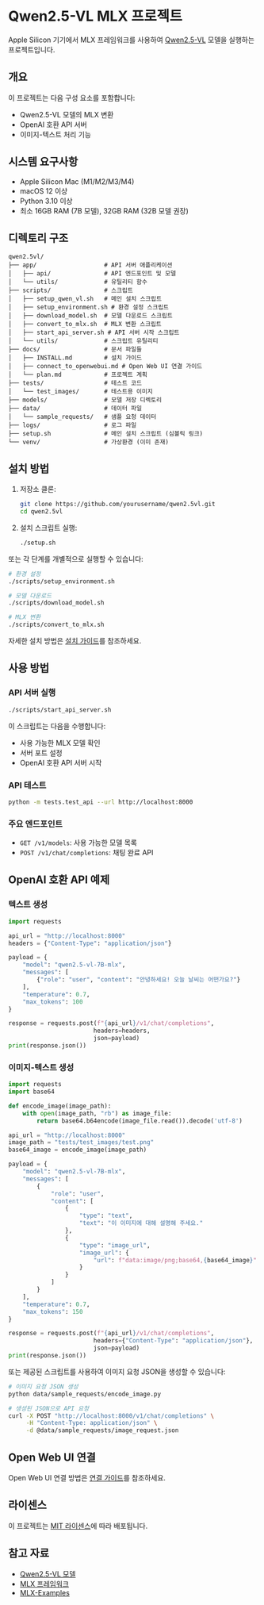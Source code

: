 # Qwen2.5-VL MLX 프로젝트

Apple Silicon 기기에서 MLX 프레임워크를 사용하여 [Qwen2.5-VL](https://huggingface.co/Qwen/Qwen2.5-VL) 모델을 실행하는 프로젝트입니다.

## 개요

이 프로젝트는 다음 구성 요소를 포함합니다:

- Qwen2.5-VL 모델의 MLX 변환
- OpenAI 호환 API 서버
- 이미지-텍스트 처리 기능

## 시스템 요구사항

- Apple Silicon Mac (M1/M2/M3/M4)
- macOS 12 이상
- Python 3.10 이상
- 최소 16GB RAM (7B 모델), 32GB RAM (32B 모델 권장)

## 디렉토리 구조

```
qwen2.5vl/
├── app/                   # API 서버 애플리케이션 
│   ├── api/               # API 엔드포인트 및 모델
│   └── utils/             # 유틸리티 함수
├── scripts/               # 스크립트 
│   ├── setup_qwen_vl.sh   # 메인 설치 스크립트
│   ├── setup_environment.sh # 환경 설정 스크립트
│   ├── download_model.sh  # 모델 다운로드 스크립트  
│   ├── convert_to_mlx.sh  # MLX 변환 스크립트
│   ├── start_api_server.sh # API 서버 시작 스크립트
│   └── utils/             # 스크립트 유틸리티
├── docs/                  # 문서 파일들
│   ├── INSTALL.md         # 설치 가이드
│   ├── connect_to_openwebui.md # Open Web UI 연결 가이드
│   └── plan.md            # 프로젝트 계획
├── tests/                 # 테스트 코드
│   └── test_images/       # 테스트용 이미지
├── models/                # 모델 저장 디렉토리
├── data/                  # 데이터 파일
│   └── sample_requests/   # 샘플 요청 데이터
├── logs/                  # 로그 파일
├── setup.sh               # 메인 설치 스크립트 (심볼릭 링크)
└── venv/                  # 가상환경 (이미 존재)
```

## 설치 방법

1. 저장소 클론:
   ```bash
   git clone https://github.com/yourusername/qwen2.5vl.git
   cd qwen2.5vl
   ```

2. 설치 스크립트 실행:
   ```bash
   ./setup.sh
   ```

또는 각 단계를 개별적으로 실행할 수 있습니다:

```bash
# 환경 설정
./scripts/setup_environment.sh

# 모델 다운로드
./scripts/download_model.sh

# MLX 변환
./scripts/convert_to_mlx.sh
```

자세한 설치 방법은 [설치 가이드](docs/INSTALL.md)를 참조하세요.

## 사용 방법

### API 서버 실행

```bash
./scripts/start_api_server.sh
```

이 스크립트는 다음을 수행합니다:
- 사용 가능한 MLX 모델 확인
- 서버 포트 설정
- OpenAI 호환 API 서버 시작

### API 테스트

```bash
python -m tests.test_api --url http://localhost:8000
```

### 주요 엔드포인트

- `GET /v1/models`: 사용 가능한 모델 목록
- `POST /v1/chat/completions`: 채팅 완료 API

## OpenAI 호환 API 예제

### 텍스트 생성

```python
import requests

api_url = "http://localhost:8000"
headers = {"Content-Type": "application/json"}

payload = {
    "model": "qwen2.5-vl-7B-mlx",
    "messages": [
        {"role": "user", "content": "안녕하세요! 오늘 날씨는 어떤가요?"}
    ],
    "temperature": 0.7,
    "max_tokens": 100
}

response = requests.post(f"{api_url}/v1/chat/completions", 
                        headers=headers, 
                        json=payload)
print(response.json())
```

### 이미지-텍스트 생성

```python
import requests
import base64

def encode_image(image_path):
    with open(image_path, "rb") as image_file:
        return base64.b64encode(image_file.read()).decode('utf-8')

api_url = "http://localhost:8000"
image_path = "tests/test_images/test.png"
base64_image = encode_image(image_path)

payload = {
    "model": "qwen2.5-vl-7B-mlx",
    "messages": [
        {
            "role": "user",
            "content": [
                {
                    "type": "text",
                    "text": "이 이미지에 대해 설명해 주세요."
                },
                {
                    "type": "image_url",
                    "image_url": {
                        "url": f"data:image/png;base64,{base64_image}"
                    }
                }
            ]
        }
    ],
    "temperature": 0.7,
    "max_tokens": 150
}

response = requests.post(f"{api_url}/v1/chat/completions", 
                        headers={"Content-Type": "application/json"}, 
                        json=payload)
print(response.json())
```

또는 제공된 스크립트를 사용하여 이미지 요청 JSON을 생성할 수 있습니다:

```bash
# 이미지 요청 JSON 생성
python data/sample_requests/encode_image.py

# 생성된 JSON으로 API 요청
curl -X POST "http://localhost:8000/v1/chat/completions" \
     -H "Content-Type: application/json" \
     -d @data/sample_requests/image_request.json
```

## Open Web UI 연결

Open Web UI 연결 방법은 [연결 가이드](docs/connect_to_openwebui.md)를 참조하세요.

## 라이센스

이 프로젝트는 [MIT 라이센스](LICENSE)에 따라 배포됩니다.

## 참고 자료

- [Qwen2.5-VL 모델](https://huggingface.co/Qwen/Qwen2.5-VL)
- [MLX 프레임워크](https://github.com/ml-explore/mlx)
- [MLX-Examples](https://github.com/ml-explore/mlx-examples) 